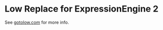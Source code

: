 # Low Replace for ExpressionEngine 2

See [gotolow.com](http://gotolow.com/addons/low-replace) for more info.